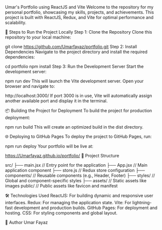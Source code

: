 Umar's Portfolio using ReactJS and Vite
Welcome to the repository for my personal portfolio, showcasing my skills, projects, and achievements. This project is built with ReactJS, Redux, and Vite for optimal performance and scalability.

🚀 Steps to Run the Project Locally
Step 1: Clone the Repository
Clone this repository to your local machine:

git clone https://github.com/Umarfayaz/portfolio.git
Step 2: Install Dependencies
Navigate to the project directory and install the required dependencies:

cd portfolio
npm install
Step 3: Run the Development Server
Start the development server:


npm run dev
This will launch the Vite development server. Open your browser and navigate to:

http://localhost:3000/
If port 3000 is in use, Vite will automatically assign another available port and display it in the terminal.

📦 Building the Project for Deployment
To build the project for production deployment:


npm run build
This will create an optimized build in the dist directory.

🌐 Deploying to GitHub Pages
To deploy the project to GitHub Pages, run:

npm run deploy
Your portfolio will be live at:

https://Umarfayaz.github.io/portfolio/
📁 Project Structure

src/
├── main.jsx         // Entry point for the application
├── App.jsx          // Main application component
├── store.js         // Redux store configuration
├── components/      // Reusable components (e.g., Header, Footer)
├── styles/          // Global and component-specific styles
├── assets/          // Static assets like images
public/              // Public assets like favicon and manifest


🛠️ Technologies Used
ReactJS: For building dynamic and responsive user interfaces.
Redux: For managing the application state.
Vite: For lightning-fast development and production builds.
GitHub Pages: For deployment and hosting.
CSS: For styling components and global layout.


👤 Author
Umar Fayaz
